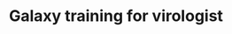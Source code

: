 ---
title: "Galaxy training for virologist"
description: "Introductory course to viral genome analysis using Galaxy web platform."
menu:
  trainig_material:
    name: "Galaxy training for virologist"
    identifier: galaxy_virologist
banner: "/bioinformatic_resources/banners/galaxy_virologist.png"
resources_topics: [Viruses]
redirect_url: "https://github.com/BU-ISCIII/galaxy_virologist_training"
---